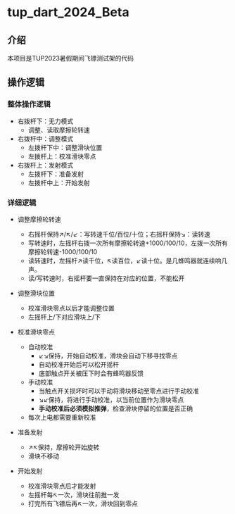 # tup_dart_2024_Beta

## 介绍
本项目是TUP2023暑假期间飞镖测试架的代码

## 操作逻辑

### 整体操作逻辑

- 右拨杆下：无力模式
    - 调整、读取摩擦轮转速
- 右拨杆中：调整模式
    - 左拨杆下中：调整滑块位置
    - 左拨杆上：校准滑块零点
- 右拨杆上：发射模式
    - 左拨杆下：准备发射
    - 左拨杆中上：开始发射

### 详细逻辑

- 调整摩擦轮转速
  - 右摇杆保持↗/↖/↙：写转速千位/百位/十位；右摇杆保持↘：读转速
  - 写转速时，左摇杆右拨一次所有摩擦轮转速+1000/100/10，左拨一次所有摩擦轮转速-1000/100/10
  - 读转速时，左摇杆↗读千位，↖读百位，↙读十位。是几蜂鸣器就连续响几声。
  - 读/写转速时，右摇杆要一直保持在对应的位置，不能松开
- 调整滑块位置
  - 校准滑块零点以后才能调整位置
  - 左摇杆上/下对应滑块上/下
- 校准滑块零点
  - 自动校准
    - ↙↘保持，开始自动校准，滑块会自动下移寻找零点
    - 自动校准开始后可以松开摇杆
    - 底部触点开关被压下时会有蜂鸣器反馈
  - 手动校准
    - 当触点开关损坏时可以手动将滑块移动至零点进行手动校准
    - ↘↙保持，将进行手动校准，以当前位置作为滑块零点
    - **手动校准后必须模拟推弹**，检查滑块停留的位置是否正确
  - 每次上电都需要重新校准
  
- 准备发射
  - ↗↖保持，摩擦轮开始旋转
  - 滑块不移动
- 开始发射
  - 校准滑块零点后才能发射
  - 左摇杆每↖一次，滑块往前推一发
  - 打完所有飞镖后再↖一次，滑块回到零点
